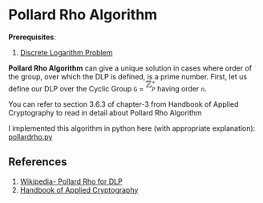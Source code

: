 # Pollard Rho Algorithm

**Prerequisites**:
1. [Discrete Logarithm Problem](https://github.com/ashutosh1206/Crypton/tree/master/Discrete-Logarithm-Problem)

**Pollard Rho Algorithm** can give a unique solution in cases where order of the group, over which the DLP is defined, is a prime number. First, let us define our DLP over the Cyclic Group `G` = ![picture](Pictures/1.gif) having order `n`.

You can refer to section 3.6.3 of chapter-3 from Handbook of Applied Cryptography to read in detail about Pollard Rho Algorithm

I implemented this algorithm in python here (with appropriate explanation): [pollardrho.py](pollardrho.py)


## References
1. [Wikipedia- Pollard Rho for DLP](https://en.wikipedia.org/wiki/Pollard%27s_rho_algorithm_for_logarithms)
2. [Handbook of Applied Cryptography](http://cacr.uwaterloo.ca/hac/about/chap3.pdf)
